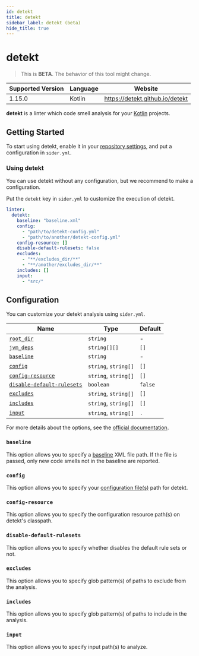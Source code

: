 ```yaml
---
id: detekt
title: detekt
sidebar_label: detekt (beta)
hide_title: true
---
```


# detekt

> This is **BETA**. The behavior of this tool might change.

| Supported Version | Language | Website                         |
| ----------------- | -------- | ------------------------------- |
| 1.15.0            | Kotlin   | https://detekt.github.io/detekt |

**detekt** is a linter which code smell analysis for your [Kotlin](https://kotlinlang.org) projects.

## Getting Started

To start using detekt, enable it in your [repository settings](../../getting-started/repository-settings.md), and put a configuration in `sider.yml`.

### Using detekt

You can use detekt without any configuration, but we recommend to make a configuration.

Put the `detekt` key in `sider.yml` to customize the execution of detekt.

```yaml
linter:
  detekt:
    baseline: "baseline.xml"
    config:
      - "path/to/detekt-config.yml"
      - "path/to/another/detekt-config.yml"
    config-resource: []
    disable-default-rulesets: false
    excludes:
      - "**/excludes_dir/**"
      - "**/another/excludes_dir/**"
    includes: []
    input:
      - "src/"
```

## Configuration

You can customize your detekt analysis using `sider.yml`.

| Name                                                                                  | Type                 | Default |
| ------------------------------------------------------------------------------------- | -------------------- | ------- |
| [`root_dir`](../../getting-started/custom-configuration.md#linteranalyzer_idroot_dir) | `string`             | -       |
| [`jvm_deps`](../../getting-started/custom-configuration.md#linteranalyzer_idjvm_deps) | `string[][]`         | `[]`    |
| [`baseline`](#baseline)                                                               | `string`             | -       |
| [`config`](#config)                                                                   | `string`, `string[]` | `[]`    |
| [`config-resource`](#config-resource)                                                 | `string`, `string[]` | `[]`    |
| [`disable-default-rulesets`](#disable-default-rulesets)                               | `boolean`            | `false` |
| [`excludes`](#excludes)                                                               | `string`, `string[]` | `[]`    |
| [`includes`](#includes)                                                               | `string`, `string[]` | `[]`    |
| [`input`](#input)                                                                     | `string`, `string[]` | `.`     |

For more details about the options, see the [official documentation](https://detekt.github.io/detekt/cli.html).

### `baseline`

This option allows you to specify a [baseline](https://detekt.github.io/detekt/baseline.html) XML file path.
If the file is passed, only new code smells not in the baseline are reported.

### `config`

This option allows you to specify your [configuration file(s)](https://detekt.github.io/detekt/configurations.html) path for detekt.

### `config-resource`

This option allows you to specify the configuration resource path(s) on detekt's classpath.

### `disable-default-rulesets`

This option allows you to specify whether disables the default rule sets or not.

### `excludes`

This option allows you to specify glob pattern(s) of paths to exclude from the analysis.

### `includes`

This option allows you to specify glob pattern(s) of paths to include in the analysis.

### `input`

This option allows you to specify input path(s) to analyze.
